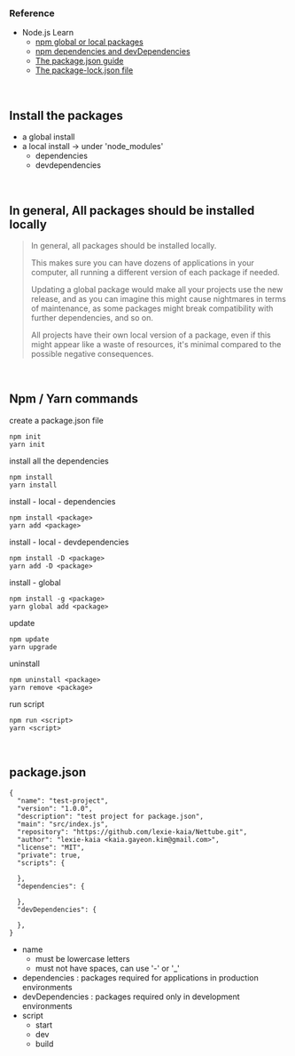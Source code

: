 ### Reference

- Node.js Learn
  - [npm global or local packages](https://nodejs.dev/learn/npm-global-or-local-packages)
  - [npm dependencies and devDependencies](https://nodejs.dev/learn/npm-dependencies-and-devdependencies)
  - [The package.json guide](https://nodejs.dev/learn/the-package-json-guide)
  - [The package-lock.json file](https://nodejs.dev/learn/the-package-lock-json-file)

<br>

## Install the packages

- a global install
- a local install -> under 'node_modules'
  - dependencies
  - devdependencies

<br>

## In general, All packages should be installed locally

> In general, all packages should be installed locally.
>
> This makes sure you can have dozens of applications in your computer,
> all running a different version of each package if needed.
>
> Updating a global package would make all your projects use the new release,
> and as you can imagine this might cause nightmares in terms of maintenance,
> as some packages might break compatibility with further dependencies, and so on.
>
> All projects have their own local version of a package,
> even if this might appear like a waste of resources,
> it's minimal compared to the possible negative consequences.

<br>

## Npm / Yarn commands

create a package.json file

```
npm init
yarn init
```

install all the dependencies

```
npm install
yarn install
```

install - local - dependencies

```
npm install <package>
yarn add <package>
```

install - local - devdependencies

```
npm install -D <package>
yarn add -D <package>
```

install - global

```
npm install -g <package>
yarn global add <package>
```

update

```
npm update
yarn upgrade
```

uninstall

```
npm uninstall <package>
yarn remove <package>
```

run script

```
npm run <script>
yarn <script>
```

<br>

## package.json

```
{
  "name": "test-project",
  "version": "1.0.0",
  "description": "test project for package.json",
  "main": "src/index.js",
  "repository": "https://github.com/lexie-kaia/Nettube.git",
  "author": "lexie-kaia <kaia.gayeon.kim@gmail.com>",
  "license": "MIT",
  "private": true,
  "scripts": {

  },
  "dependencies": {

  },
  "devDependencies": {

  },
}
```

- name
  - must be lowercase letters
  - must not have spaces, can use '-' or '\_'
- dependencies : packages required for applications in production environments
- devDependencies : packages required only in development environments
- script
  - start
  - dev
  - build
